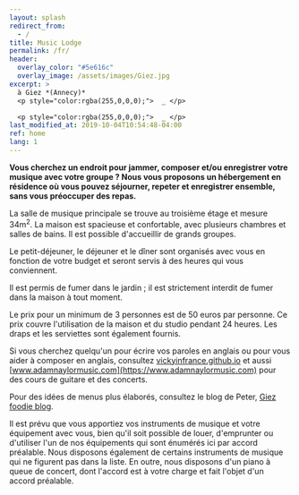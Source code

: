 ```yaml
---
layout: splash
redirect_from:
  - /
title: Music Lodge 
permalink: /fr/
header:
  overlay_color: "#5e616c"
  overlay_image: /assets/images/Giez.jpg
excerpt: >
  à Giez *(Annecy)*
  <p style="color:rgba(255,0,0,0);">  _ </p>

  <p style="color:rgba(255,0,0,0);">  _ </p>
last_modified_at: 2019-10-04T10:54:48-04:00
ref: home 
lang: 1
---
```


<strong>Vous cherchez un endroit pour jammer, composer et/ou enregistrer votre musique avec votre groupe ?  Nous vous proposons un hébergement en résidence où vous pouvez séjourner, repeter et enregistrer ensemble, sans vous préoccuper des repas.</strong>

La salle de musique principale se trouve au troisième étage et mesure 34m<sup>2</sup>.  La maison est spacieuse et confortable, avec plusieurs chambres et salles de bains.   Il est possible d'accueillir de grands groupes.

 

Le petit-déjeuner, le déjeuner et le dîner sont organisés avec vous en fonction de votre budget et seront servis à des heures qui vous conviennent.

 

Il est permis de fumer dans le jardin ; il est strictement interdit de fumer dans la maison à tout moment.

 

Le prix pour un minimum de 3 personnes est de 50 euros par personne.  Ce prix couvre l'utilisation de la maison et du studio pendant 24 heures.  Les draps et les serviettes sont également fournis.

 

Si vous cherchez quelqu'un pour écrire vos paroles en anglais ou pour vous aider à composer en anglais, consultez [vickyinfrance.github.io](https://vickyinfrance.github.io) et aussi [www.adamnaylormusic.com](https://www.adamnaylormusic.com) pour des cours de guitare et des concerts.

 

Pour des idées de menus plus élaborés, consultez le blog de Peter, [Giez foodie blog](https://giezfoodie.github.io).

 

Il est prévu que vous apportiez vos instruments de musique et votre équipement avec vous, bien qu'il soit possible de louer, d'emprunter ou d'utiliser l'un de nos équipements qui sont énumérés ici par accord préalable.  Nous disposons également de certains instruments de musique qui ne figurent pas dans la liste.  En outre, nous disposons d'un piano à queue de concert, dont l'accord est à votre charge et fait l'objet d'un accord préalable.


